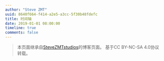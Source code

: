 ```yaml
---
author: "Steve ZMT"
uuid: 8640f664-f414-a2e5-a3cc-5f30b48fdefc
title: 时间轴
date: 2019-01-01 08:00:00
timeline: true
comments: false
---
```



>   本页面继承自[SteveZMTstudios](https://blog.stevezmt.top)的博客页面。
>   基于CC BY-NC-SA 4.0协议转载。